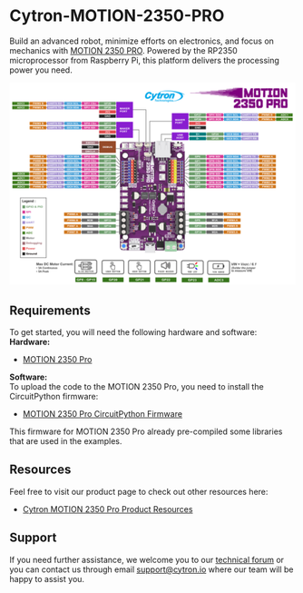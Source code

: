# Cytron-MOTION-2350-PRO  
Build an advanced robot, minimize efforts on electronics, and focus on mechanics with [MOTION 2350 PRO](https://cytron.io/p-motion-2350-pro). Powered by the RP2350 microprocessor from Raspberry Pi, this platform delivers the processing power you need.  

![motion-2350-pro-pinout-diagram](https://github.com/CytronTechnologies/Cytron-MOTION-2350-PRO/blob/main/images/Pinout_Diagram_MOTION-2350-Pro.png)

## Requirements  
To get started, you will need the following hardware and software:  
**Hardware:**  
* [MOTION 2350 Pro](https://cytron.io/p-motion-2350-pro)  

**Software:**  
To upload the code to the MOTION 2350 Pro, you need to install the CircuitPython firmware:
* [MOTION 2350 Pro CircuitPython Firmware](https://circuitpython.org/board/cytron_motion_2350_pro/)
  
This firmware for MOTION 2350 Pro already pre-compiled some libraries that are used in the examples.

  
## Resources 
Feel free to visit our product page to check out other resources here:  
* [Cytron MOTION 2350 Pro Product Resources](https://cytron.io/p-motion-2350-pro#tab-resource)  

## Support  
If you need further assistance, we welcome you to our [technical forum](http://forum.cytron.io) or you can contact us through email support@cytron.io where our team will be happy to assist you. 
